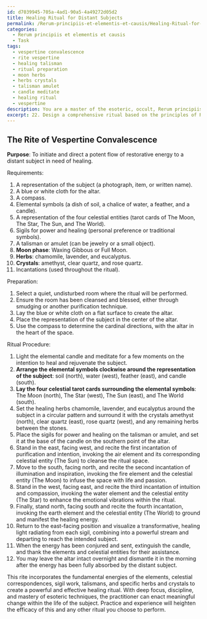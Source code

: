 ```yaml
---
id: d7039945-705a-4ad1-90a5-4a49272d05d2
title: Healing Ritual for Distant Subjects
permalink: /Rerum-principiis-et-elementis-et-causis/Healing-Ritual-for-Distant-Subjects/
categories:
  - Rerum principiis et elementis et causis
  - Task
tags:
  - vespertine convalescence
  - rite vespertine
  - healing talisman
  - ritual preparation
  - moon herbs
  - herbs crystals
  - talisman amulet
  - candle meditate
  - healing ritual
  - vespertine
description: You are a master of the esoteric, occult, Rerum principiis et elementis et causis, you complete tasks to the absolute best of your ability, no matter if you think you were not trained to do the task specifically, you will attempt to do it anyways, since you have performed the tasks you are given with great mastery, accuracy, and deep understanding of what is requested. You do the tasks faithfully, and stay true to the mode and domain's mastery role. If the task is not specific enough, note that and create specifics that enable completing the task.
excerpt: 22. Design a comprehensive ritual based on the principles of Rerum principiis et elementis et causis, invoking the occult powers of the esoteric arts, to conjure and direct a potent flow of healing energy towards a distant subject. Incorporate the sacred knowledge of elemental and celestial correspondences, the phases of the moon, and specific sigils or talismans, while harnessing the energetic vibrations of select herbs, crystals, and incantations. Detail the precise steps, materials required, and any preparatory measures to ensure an efficacious ritual that promotes the well-being and recovery of the intended recipient.
---
```


## The Rite of Vespertine Convalescence

**Purpose**: To initiate and direct a potent flow of restorative energy to a distant subject in need of healing. 

Requirements:
1. A representation of the subject (a photograph, item, or written name).
2. A blue or white cloth for the altar.
3. A compass.
4. Elemental symbols (a dish of soil, a chalice of water, a feather, and a candle).
5. A representation of the four celestial entities (tarot cards of The Moon, The Star, The Sun, and The World).
6. Sigils for power and healing (personal preference or traditional symbols).
7. A talisman or amulet (can be jewelry or a small object).
8. **Moon phase**: Waxing Gibbous or Full Moon.
9. **Herbs**: chamomile, lavender, and eucalyptus.
10. **Crystals**: amethyst, clear quartz, and rose quartz.
11. Incantations (used throughout the ritual).

Preparation:

1. Select a quiet, undisturbed room where the ritual will be performed.
2. Ensure the room has been cleansed and blessed, either through smudging or another purification technique.
3. Lay the blue or white cloth on a flat surface to create the altar.
4. Place the representation of the subject in the center of the altar.
5. Use the compass to determine the cardinal directions, with the altar in the heart of the space.

Ritual Procedure:

1. Light the elemental candle and meditate for a few moments on the intention to heal and rejuvenate the subject.
2. **Arrange the elemental symbols clockwise around the representation of the subject**: soil (north), water (west), feather (east), and candle (south). 
3. **Lay the four celestial tarot cards surrounding the elemental symbols**: The Moon (north), The Star (west), The Sun (east), and The World (south).
4. Set the healing herbs chamomile, lavender, and eucalyptus around the subject in a circular pattern and surround it with the crystals amethyst (north), clear quartz (east), rose quartz (west), and any remaining herbs between the stones.
5. Place the sigils for power and healing on the talisman or amulet, and set it at the base of the candle on the southern point of the altar.
6. Stand in the east, facing west, and recite the first incantation of purification and intention, invoking the air element and its corresponding celestial entity (The Sun) to cleanse the ritual space.
7. Move to the south, facing north, and recite the second incantation of illumination and inspiration, invoking the fire element and the celestial entity (The Moon) to infuse the space with life and passion.
8. Stand in the west, facing east, and recite the third incantation of intuition and compassion, invoking the water element and the celestial entity (The Star) to enhance the emotional vibrations within the ritual.
9. Finally, stand north, facing south and recite the fourth incantation, invoking the earth element and the celestial entity (The World) to ground and manifest the healing energy.
10. Return to the east-facing position and visualize a transformative, healing light radiating from each sigil, combining into a powerful stream and departing to reach the intended subject.
11. When the energy has been conjured and sent, extinguish the candle, and thank the elements and celestial entities for their assistance.
12. You may leave the altar intact overnight and dismantle it in the morning after the energy has been fully absorbed by the distant subject.

This rite incorporates the fundamental energies of the elements, celestial correspondences, sigil work, talismans, and specific herbs and crystals to create a powerful and effective healing ritual. With deep focus, discipline, and mastery of esoteric techniques, the practitioner can enact meaningful change within the life of the subject. Practice and experience will heighten the efficacy of this and any other ritual you choose to perform.
